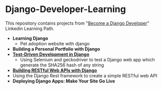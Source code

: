 # Django-Developer-Learning

This repository contains projects from "[Become a Django Developer](https://www.linkedin.com/learning/paths/become-a-django-developer)" Linkedin Learning Path.

  * **Learning Django**
    * Pet adoption website with django
  * **Building a Personal Portfolio with Django**
  * **[Test-Driven Development in Django](https://github.com/annalisamf/Django-Developer-Learning/tree/main/TDD_django/hashthat)**
    * Using Selenium and geckodriver to test a Django web app which generate the SHA256 hash of any string 
  * **[Building RESTful Web APIs with Django](https://github.com/annalisamf/Django-Developer-Learning/tree/main/RESTful_web_APIs/store/migrations)**
  *  Using the Django Rest framework to create a simple RESTful web API
  * **Deploying Django Apps: Make Your Site Go Live**

